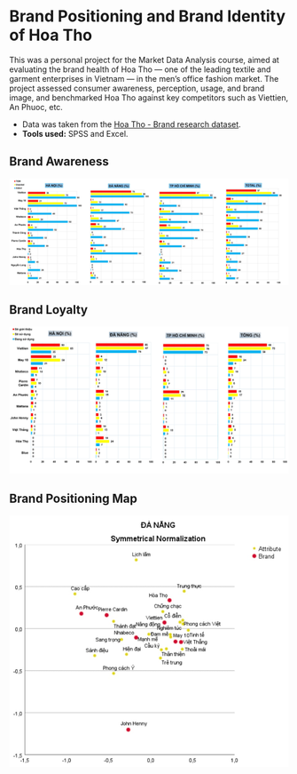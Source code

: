 # Brand Positioning and Brand Identity of Hoa Tho

This was a personal project for the Market Data Analysis course, aimed at evaluating the brand health of Hoa Tho — one of the leading textile and garment enterprises in Vietnam — in the men’s office fashion market. The project assessed consumer awareness, perception, usage, and brand image, and benchmarked Hoa Tho against key competitors such as Viettien, An Phuoc, etc.

* Data was taken from the [Hoa Tho - Brand research dataset](https://ntlink.co/Hoa-Tho-Brand-research-dataset).
* **Tools used:** SPSS and Excel.

## Brand Awareness
![](https://github.com/nghihuynhpt/Nghi-s_portfolio/blob/main/Images/NhanbietTH.jpg)

## Brand Loyalty
![](https://github.com/nghihuynhpt/Nghi-s_portfolio/blob/main/Images/TrungthanhTH.jpg)

## Brand Positioning Map
![](https://github.com/nghihuynhpt/Nghi-s_portfolio/blob/main/Images/Bandodinhvi.jpg)
